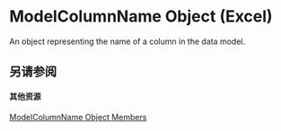 
# ModelColumnName Object (Excel)

An object representing the name of a column in the data model. 


## 另请参阅


#### 其他资源


[ModelColumnName Object Members](http://msdn.microsoft.com/library/b27889a8-4ed3-d060-7e29-83cbd58a6124%28Office.15%29.aspx)